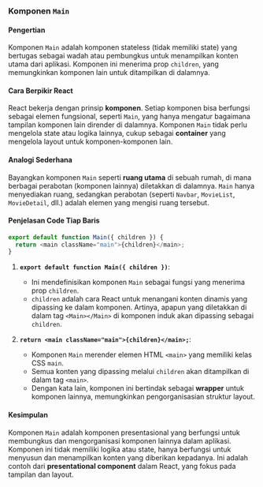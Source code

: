 ### Komponen `Main`

#### Pengertian

Komponen `Main` adalah komponen stateless (tidak memiliki state) yang bertugas sebagai wadah atau pembungkus untuk menampilkan konten utama dari aplikasi. Komponen ini menerima prop `children`, yang memungkinkan komponen lain untuk ditampilkan di dalamnya.

#### Cara Berpikir React

React bekerja dengan prinsip **komponen**. Setiap komponen bisa berfungsi sebagai elemen fungsional, seperti `Main`, yang hanya mengatur bagaimana tampilan komponen lain dirender di dalamnya. Komponen `Main` tidak perlu mengelola state atau logika lainnya, cukup sebagai **container** yang mengelola layout untuk komponen-komponen lain.

#### Analogi Sederhana

Bayangkan komponen `Main` seperti **ruang utama** di sebuah rumah, di mana berbagai perabotan (komponen lainnya) diletakkan di dalamnya. `Main` hanya menyediakan ruang, sedangkan perabotan (seperti `Navbar`, `MovieList`, `MovieDetail`, dll.) adalah elemen yang mengisi ruang tersebut.

#### Penjelasan Code Tiap Baris

```js
export default function Main({ children }) {
  return <main className="main">{children}</main>;
}
```

1. **`export default function Main({ children })`**:

   - Ini mendefinisikan komponen `Main` sebagai fungsi yang menerima prop `children`.
   - `children` adalah cara React untuk menangani konten dinamis yang dipassing ke dalam komponen. Artinya, apapun yang diletakkan di dalam tag `<Main></Main>` di komponen induk akan dipassing sebagai `children`.

2. **`return <main className="main">{children}</main>;`**:
   - Komponen `Main` merender elemen HTML `<main>` yang memiliki kelas CSS `main`.
   - Semua konten yang dipassing melalui `children` akan ditampilkan di dalam tag `<main>`.
   - Dengan kata lain, komponen ini bertindak sebagai **wrapper** untuk komponen lainnya, memungkinkan pengorganisasian struktur layout.

#### Kesimpulan

Komponen `Main` adalah komponen presentasional yang berfungsi untuk membungkus dan mengorganisasi komponen lainnya dalam aplikasi. Komponen ini tidak memiliki logika atau state, hanya berfungsi untuk menyusun dan menampilkan konten yang diberikan kepadanya. Ini adalah contoh dari **presentational component** dalam React, yang fokus pada tampilan dan layout.
